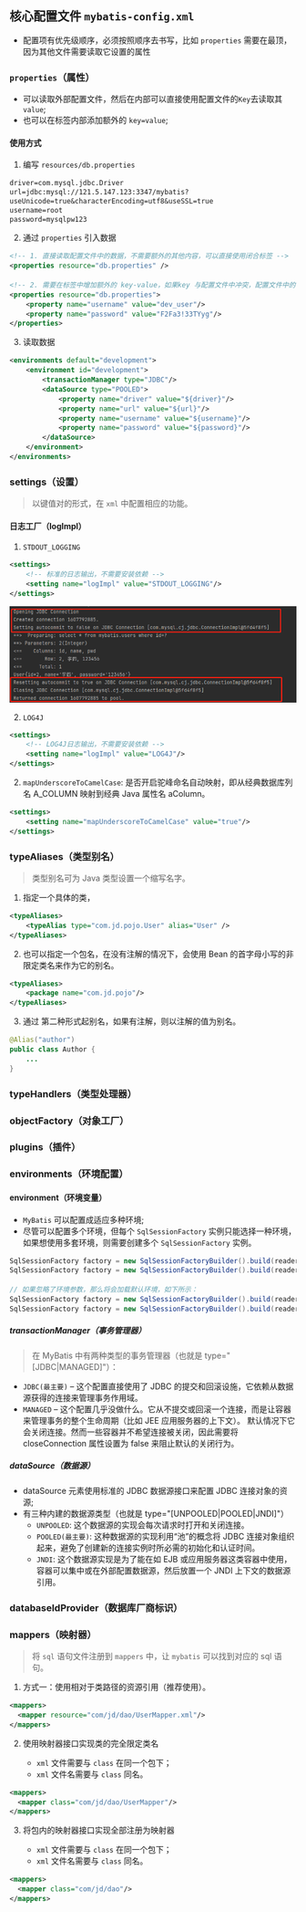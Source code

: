 ## 核心配置文件 `mybatis-config.xml`
* 配置项有优先级顺序，必须按照顺序去书写，比如 `properties` 需要在最顶，因为其他文件需要读取它设置的属性

### `properties`（属性）
* 可以读取外部配置文件，然后在内部可以直接使用配置文件的`Key`去读取其`value`;
* 也可以在标签内部添加额外的 `key=value`;

#### 使用方式
1. 编写 `resources/db.properties`
```properties
driver=com.mysql.jdbc.Driver
url=jdbc:mysql://121.5.147.123:3347/mybatis?useUnicode=true&characterEncoding=utf8&useSSL=true
username=root
password=mysqlpw123
```

2. 通过 `properties` 引入数据

```xml
<!-- 1. 直接读取配置文件中的数据，不需要额外的其他内容，可以直接使用闭合标签 -->
<properties resource="db.properties" />

<!-- 2. 需要在标签中增加额外的 key-value，如果key 与配置文件中冲突，配置文件中的优先级更高 -->
<properties resource="db.properties">
    <property name="username" value="dev_user"/>
    <property name="password" value="F2Fa3!33TYyg"/>
</properties>
```

3. 读取数据
```xml
<environments default="development">
    <environment id="development">
        <transactionManager type="JDBC"/>
        <dataSource type="POOLED">
            <property name="driver" value="${driver}"/>
            <property name="url" value="${url}"/>
            <property name="username" value="${username}"/>
            <property name="password" value="${password}"/>
        </dataSource>
    </environment>
</environments>
```

### settings（设置）
> 以键值对的形式，在 `xml` 中配置相应的功能。
#### 日志工厂（logImpl）
1. `STDOUT_LOGGING`
```xml
<settings>
    <!-- 标准的日志输出，不需要安装依赖 -->
    <setting name="logImpl" value="STDOUT_LOGGING"/>
</settings>
```
![logging](images/logging.png)

2. `LOG4J`
```xml
<settings>
    <!-- LOG4J日志输出，不需要安装依赖 -->
    <setting name="logImpl" value="LOG4J"/>
</settings>
```

2. `mapUnderscoreToCamelCase`: 是否开启驼峰命名自动映射，即从经典数据库列名 A_COLUMN 映射到经典 Java 属性名 aColumn。
```xml
<settings>
    <setting name="mapUnderscoreToCamelCase" value="true"/>
</settings>
```

### typeAliases（类型别名）
> 类型别名可为 Java 类型设置一个缩写名字。
1. 指定一个具体的类，
```xml
<typeAliases>
    <typeAlias type="com.jd.pojo.User" alias="User" />
</typeAliases>
```
2. 也可以指定一个包名，在没有注解的情况下，会使用 Bean 的首字母小写的非限定类名来作为它的别名。
```xml
<typeAliases>
    <package name="com.jd.pojo"/>
</typeAliases>
```
3. 通过 第二种形式起别名，如果有注解，则以注解的值为别名。
```java
@Alias("author")
public class Author {
    ...
}
```

### typeHandlers（类型处理器）
### objectFactory（对象工厂）
### plugins（插件）
### environments（环境配置）
#### environment（环境变量）
* `MyBatis` 可以配置成适应多种环境;
* 尽管可以配置多个环境，但每个 `SqlSessionFactory` 实例只能选择一种环境，如果想使用多套环境，则需要创建多个 `SqlSessionFactory` 实例。
```java
SqlSessionFactory factory = new SqlSessionFactoryBuilder().build(reader, environment);
SqlSessionFactory factory = new SqlSessionFactoryBuilder().build(reader, environment, properties);

// 如果忽略了环境参数，那么将会加载默认环境，如下所示：
SqlSessionFactory factory = new SqlSessionFactoryBuilder().build(reader);
SqlSessionFactory factory = new SqlSessionFactoryBuilder().build(reader, properties);
```
##### transactionManager（事务管理器）
> 在 MyBatis 中有两种类型的事务管理器（也就是 type="[JDBC|MANAGED]"）：
* `JDBC(最主要)` – 这个配置直接使用了 JDBC 的提交和回滚设施，它依赖从数据源获得的连接来管理事务作用域。
* `MANAGED` – 这个配置几乎没做什么。它从不提交或回滚一个连接，而是让容器来管理事务的整个生命周期（比如 JEE 应用服务器的上下文）。 默认情况下它会关闭连接。然而一些容器并不希望连接被关闭，因此需要将 closeConnection 属性设置为 false 来阻止默认的关闭行为。
##### dataSource（数据源）
* dataSource 元素使用标准的 JDBC 数据源接口来配置 JDBC 连接对象的资源;
* 有三种内建的数据源类型（也就是 type="[UNPOOLED|POOLED|JNDI]"）
  * `UNPOOLED`: 这个数据源的实现会每次请求时打开和关闭连接。
  * `POOLED(最主要)`: 这种数据源的实现利用“池”的概念将 JDBC 连接对象组织起来，避免了创建新的连接实例时所必需的初始化和认证时间。
  * `JNDI`: 这个数据源实现是为了能在如 EJB 或应用服务器这类容器中使用，容器可以集中或在外部配置数据源，然后放置一个 JNDI 上下文的数据源引用。

### databaseIdProvider（数据库厂商标识）
### mappers（映射器）
> 将 `sql` 语句文件注册到 `mappers` 中，让 `mybatis` 可以找到对应的 sql 语句。 
1. 方式一：使用相对于类路径的资源引用（推荐使用）。
```xml
<mappers>
  <mapper resource="com/jd/dao/UserMapper.xml"/>
</mappers>
```

2. 使用映射器接口实现类的完全限定类名

    * `xml` 文件需要与 `class` 在同一个包下；
    * `xml` 文件名需要与 `class` 同名。
```xml
<mappers>
  <mapper class="com/jd/dao/UserMapper"/>
</mappers>
```

3. 将包内的映射器接口实现全部注册为映射器

    * `xml` 文件需要与 `class` 在同一个包下；
    * `xml` 文件名需要与 `class` 同名。
```xml
<mappers>
  <mapper class="com/jd/dao"/>
</mappers>
```

